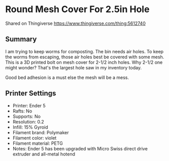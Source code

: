 # Round Mesh Cover For 2.5in Hole

Shared on Thingiverse https://www.thingiverse.com/thing:5612740

## Summary

I am trying to keep worms for composting. The bin needs air holes. To keep the worms from escaping, those air holes best be covered with some mesh. This is a 3D printed bolt on mesh cover for 2-1/2 inch holes. Why 2-1/2 one might wonder? That's the largest hole saw in my inventory today.

Good bed adhesion is a must else the mesh will be a mess.

## Printer Settings

- Printer: Ender 5
- Rafts: No
- Supports: No
- Resolution: 0.2
- Infill: 15% Gyroid
- Filament brand: Polymaker
- Filament color: violet
- Filament material: PETG
- Notes: Ender 5 has been upgraded with Micro Swiss direct drive extruder and all-metal hotend